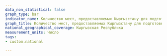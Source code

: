 ```yaml
---
data_non_statistical: false
graph_type: bar
indicator_name: Количество мест, предоставляемых Кыргызстану для подготовки кадров зарубежом за счет принимающей стороны в рамках официальных межправительственных и межгосударственных договоров и соглашений
graph_title: Количество мест, предоставляемых Кыргызстану для подготовки кадров зарубежом за счет принимающей стороны в рамках официальных межправительственных и межгосударственных договоров и соглашений
national_geographical_coverage: Кыргызская Республика
measurement_units: Число
tags:
- custom.national

---
```

